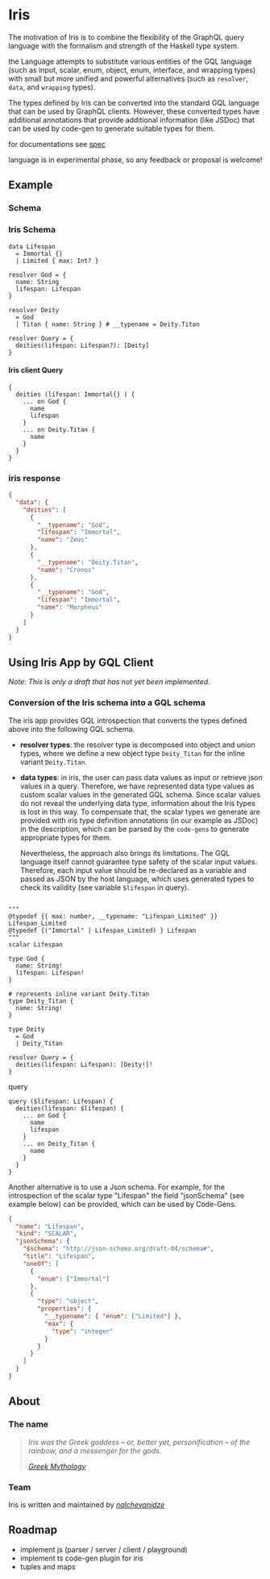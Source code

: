 # Iris

The motivation of Iris is to combine the flexibility of the GraphQL query language with the formalism and strength of the Haskell type system.

the Language attempts to substitute various entities of the GQL language (such as input, scalar, enum, object, enum, interface, and wrapping types) with small but more unified and powerful alternatives (such as `resolver`, `data`, and `wrapping` types).

The types defined by Iris can be converted into the standard GQL language that can be used by GraphQL clients. However, these converted types have additional annotations that provide additional information (like JSDoc) that can be used by code-gen to generate suitable types for them.

for documentations see [spec](https://github.com/nalchevanidze/iris/tree/main/spec/index.md)

language is in experimental phase, so any feedback or proposal is welcome!

## Example

### Schema

### Iris Schema

```gql
data Lifespan
  = Immortal {}
  | Limited { max: Int? }

resolver God = {
  name: String
  lifespan: Lifespan
}

resolver Deity
  = God
  | Titan { name: String } # __typename = Deity.Titan

resolver Query = {
  deities(lifespan: Lifespan?): [Deity]
}
```

#### Iris client Query

```gql
{
  deities (lifespan: Immortal{} ) {
    ... on God {
      name
      lifespan
    }
    ... on Deity.Titan {
      name
    }
  }
}
```

### iris response

```json
{
  "data": {
    "deities": [
      {
        "__typename": "God",
        "lifespan": "Immortal",
        "name": "Zeus"
      },
      {
        "__typename": "Deity.Titan",
        "name": "Cronos"
      },
      {
        "__typename": "God",
        "lifespan": "Immortal",
        "name": "Morpheus"
      }
    ]
  }
}
```

## Using Iris App by GQL Client

_Note: This is only a draft that has not yet been implemented._

### Conversion of the Iris schema into a GQL schema

The iris app provides GQL introspection that converts the types defined above into the following GQL schema.

- **resolver types**: the resolver type is decomposed into object and union types, where we define a new object type `Deity_Titan` for the inline variant `Deity.Titan`.

- **data types**: in iris, the user can pass data values as input or retrieve json values in a query. Therefore, we have represented data type values as custom scalar values in the generated GQL schema. Since scalar values do not reveal the underlying data type, information about the Iris types is lost in this way. To compensate that, the scalar types we generate are provided with iris type definition annotations (in our example as JSDoc) in the description, which can be parsed by the `code-gens` to generate appropriate types for them.

  Nevertheless, the approach also brings its limitations. The GQL language itself cannot guarantee type safety of the scalar input values. Therefore, each input value should be re-declared as a variable and passed as JSON by the host language, which uses generated types to check its validity (see variable `$lifespan` in query).

```gql

"""
@typedef {{ max: number, __typename: "Lifespan_Limited" }} Lifespan_Limited
@typedef {("Immortal" | Lifespan_Limited) } Lifespan
"""
scalar Lifespan

type God {
  name: String!
  lifespan: Lifespan!
}

# represents inline variant Deity.Titan
type Deity_Titan {
  name: String!
}

type Deity
  = God
  | Deity_Titan

resolver Query = {
  deities(lifespan: Lifespan): [Deity!]!
}
```

query

```gql
query ($lifespan: Lifespan) {
  deities(lifespan: $lifespan) {
    ... on God {
      name
      lifespan
    }
    ... on Deity_Titan {
      name
    }
  }
}
```

Another alternative is to use a Json schema. For example, for the introspection of the scalar type "Lifespan" the field "jsonSchema" (see example below) can be provided, which can be used by Code-Gens.

```json
{
  "name": "Lifespan",
  "kind": "SCALAR",
  "jsonSchema": {
    "$schema": "http://json-schema.org/draft-04/schema#",
    "title": "Lifespan",
    "oneOf": [
      {
        "enum": ["Immortal"]
      },
      {
        "type": "object",
        "properties": {
          "__typename": { "enum": ["Limited"] },
          "max": {
            "type": "integer"
          }
        }
      }
    ]
  }
}
```

## About

### The name

> _Iris was the Greek goddess – or, better yet, personification – of the rainbow, and a messenger for the gods._
>
> _[Greek Mythology](https://www.greekmythology.com/Other_Gods/Iris/iris.html)_

### Team

Iris is written and maintained by [_nalchevanidze_](https://github.com/nalchevanidze)

## Roadmap

- implement js (parser / server / client / playground)
- implement ts code-gen plugin for iris
- tuples and maps
